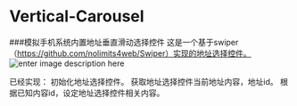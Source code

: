 # Vertical-Carousel
###模拟手机系统内置地址垂直滑动选择控件
这是一个基于swiper（https://github.com/nolimits4web/Swiper）实现的地址选择控件。
![enter image description here](http://7xi9ky.com1.z0.glb.clouddn.com/carousel.jpg)

已经实现：
初始化地址选择控件。
获取地址选择控件当前地址内容，地址id。
根据已知内容id，设定地址选择控件相关内容。